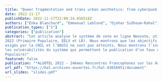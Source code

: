 ```yaml
---
title: "Queer fragmentation and trans urban aesthetics: from cyberpunk to cottagecore"
date: 2022-11-17
publishDate: 2022-11-17T22:00:24.656518Z
authors: ["Enka Blanchard", "Emmanuel Leblond", "Djohar Sidhoum-Rahal", "Juliette Walter"]
publication_types: ["1"]
categories: ["publication"]
abstract: "Cet article analyse le système de vote en ligne Neovote, utilisé pour plusieurs scrutins des primaires présidentielles de
2022 (Primaire Populaire, EELV et LR). Nous montrons que les objectifs de transparence, de vérifiabilité et de sécurité
exigés par la CNIL et l’ANSSI ne sont pas atteints. Nous montrons l’incohérence du processus de vérification du vote et
les vulnérabilités du système qui permettent la publication d’un faux décompte (arrivé en pratique pendant la Primaire
Populaire)"
featured: false
publication: "*ALGOTEL 2022 - 24èmes Rencontres Francophones sur les Aspects Algorithmiques des Télécommunications*"
url_pdf: "https://hal.archives-ouvertes.fr/hal-03656951/document"
url_slides: "slides.pdf"
---
```


